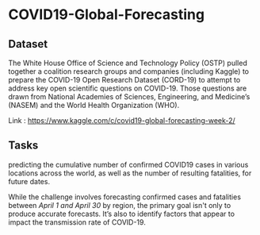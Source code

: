 # COVID19-Global-Forecasting

## Dataset
The White House Office of Science and Technology Policy (OSTP) pulled together a coalition research groups and companies (including Kaggle) to prepare the COVID-19 Open Research Dataset (CORD-19) to attempt to address key open scientific questions on COVID-19. Those questions are drawn from National Academies of Sciences, Engineering, and Medicine’s (NASEM) and the World Health Organization (WHO).

Link : https://www.kaggle.com/c/covid19-global-forecasting-week-2/

## Tasks
predicting the cumulative number of confirmed COVID19 cases in various locations across the world, as well as the number of resulting fatalities, for future dates.

While the challenge involves forecasting confirmed cases and fatalities between *April 1 and April 30* by region, the primary goal isn't only to produce accurate forecasts. It’s also to identify factors that appear to impact the transmission rate of COVID-19.

